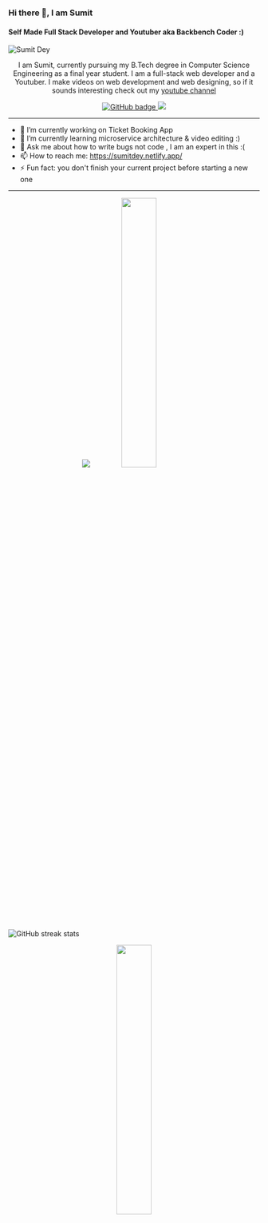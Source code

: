 ### Hi there 👋, I am Sumit
#### Self Made Full Stack Developer and Youtuber aka Backbench Coder :)


![Sumit Dey](https://raw.githubusercontent.com/Dey-Sumit/Dey-Sumit/main/Sumit%20Dey.png)

<p align="center">I am Sumit, currently pursuing my B.Tech degree in Computer Science Engineering as a final year student. I am a full-stack web developer and a Youtuber. I make videos on web development and web designing, so if it sounds interesting check out my
  <a href="https://www.youtube.com/channel/UClW8d1f5m0QAE_Ig024EP6A">
    youtube channel</a>  </p>

<p align="center">
  <a href="https://github.com/Dey-Sumit?tab=followers">
    <img src="https://img.shields.io/github/followers/Dey-Sumit?label=Followers&logo=GitHub&style=for-the-badge" alt="GitHub badge" />
  </a>

  <a href="https://www.youtube.com/channel/UClW8d1f5m0QAE_Ig024EP6A">
    <img src="https://img.shields.io/youtube/views/Ew4wlgcUEYk?label=YouTube&logo=YouTube&style=for-the-badge" />
  </a>

</p>

---

- 🔭 I’m currently working on Ticket Booking App  
- 🌱 I’m currently learning microservice architecture & video editing :) 
- 💬 Ask me about how to write bugs not code , I am an expert in this :( 
- 📫 How to reach me: https://sumitdey.netlify.app/ 
- ⚡ Fun fact: you don't finish your current project before starting a new one

---

<p align="center">
  <img src="https://github-readme-stats.vercel.app/api?username=Dey-Sumit&show_icons=true&theme=tokyonight&line_height=52" />
  <img width="37.2%" src="https://github-readme-stats.vercel.app/api/top-langs/?username=Dey-Sumit&count_private=true&theme=tokyonight&line_height=52" />
</p>


![GitHub streak stats](https://github-readme-streak-stats.herokuapp.com/?user=Dey-Sumit)  
<p align="center">
 <img width="37.2%" src="https://github-readme-streak-stats.herokuapp.com/?user=Dey-Sumit" />
  </p>
 
